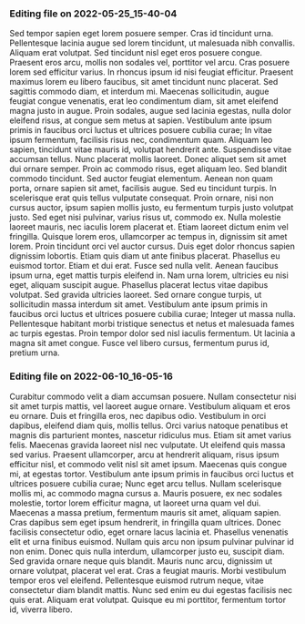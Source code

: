 

### Editing file on 2022-05-25_15-40-04

Sed tempor sapien eget lorem posuere semper. Cras id tincidunt urna. Pellentesque lacinia augue sed lorem tincidunt, ut malesuada nibh convallis. Aliquam erat volutpat. Sed tincidunt nisl eget eros posuere congue. Praesent eros arcu, mollis non sodales vel, porttitor vel arcu. Cras posuere lorem sed efficitur varius. In rhoncus ipsum id nisi feugiat efficitur. Praesent maximus lorem eu libero faucibus, sit amet tincidunt nunc placerat. Sed sagittis commodo diam, et interdum mi.
Maecenas sollicitudin, augue feugiat congue venenatis, erat leo condimentum diam, sit amet eleifend magna justo in augue. Proin sodales, augue sed lacinia egestas, nulla dolor eleifend risus, at congue sem metus at sapien. Vestibulum ante ipsum primis in faucibus orci luctus et ultrices posuere cubilia curae; In vitae ipsum fermentum, facilisis risus nec, condimentum quam. Aliquam leo sapien, tincidunt vitae mauris id, volutpat hendrerit ante. Suspendisse vitae accumsan tellus. Nunc placerat mollis laoreet. Donec aliquet sem sit amet dui ornare semper. Proin ac commodo risus, eget aliquam leo. Sed blandit commodo tincidunt. Sed auctor feugiat elementum. Aenean non quam porta, ornare sapien sit amet, facilisis augue. Sed eu tincidunt turpis. In scelerisque erat quis tellus vulputate consequat. Proin ornare, nisi non cursus auctor, ipsum sapien mollis justo, eu fermentum turpis justo volutpat justo.
Sed eget nisi pulvinar, varius risus ut, commodo ex. Nulla molestie laoreet mauris, nec iaculis lorem placerat et. Etiam laoreet dictum enim vel fringilla. Quisque lorem eros, ullamcorper ac tempus in, dignissim sit amet lorem. Proin tincidunt orci vel auctor cursus. Duis eget dolor rhoncus sapien dignissim lobortis. Etiam quis diam ut ante finibus placerat.
Phasellus eu euismod tortor. Etiam et dui erat. Fusce sed nulla velit. Aenean faucibus ipsum urna, eget mattis turpis eleifend in. Nam urna lorem, ultricies eu nisi eget, aliquam suscipit augue. Phasellus placerat lectus vitae dapibus volutpat. Sed gravida ultricies laoreet. Sed ornare congue turpis, ut sollicitudin massa interdum sit amet. Vestibulum ante ipsum primis in faucibus orci luctus et ultrices posuere cubilia curae; Integer ut massa nulla. Pellentesque habitant morbi tristique senectus et netus et malesuada fames ac turpis egestas. Proin tempor dolor sed nisl iaculis fermentum. Ut lacinia a magna sit amet congue. Fusce vel libero cursus, fermentum purus id, pretium urna.




### Editing file on 2022-06-10_16-05-16

Curabitur commodo velit a diam accumsan posuere. Nullam consectetur nisi sit amet turpis mattis, vel laoreet augue ornare. Vestibulum aliquam et eros eu ornare. Duis et fringilla eros, nec dapibus odio. Vestibulum in orci dapibus, eleifend diam quis, mollis tellus. Orci varius natoque penatibus et magnis dis parturient montes, nascetur ridiculus mus. Etiam sit amet varius felis. Maecenas gravida laoreet nisl nec vulputate. Ut eleifend quis massa sed varius. Praesent ullamcorper, arcu at hendrerit aliquam, risus ipsum efficitur nisl, et commodo velit nisl sit amet ipsum. Maecenas quis congue mi, at egestas tortor. Vestibulum ante ipsum primis in faucibus orci luctus et ultrices posuere cubilia curae; Nunc eget arcu tellus. Nullam scelerisque mollis mi, ac commodo magna cursus a. Mauris posuere, ex nec sodales molestie, tortor lorem efficitur magna, ut laoreet urna quam vel dui. Maecenas a massa pretium, fermentum mauris sit amet, aliquam sapien.
Cras dapibus sem eget ipsum hendrerit, in fringilla quam ultrices. Donec facilisis consectetur odio, eget ornare lacus lacinia et. Phasellus venenatis elit et urna finibus euismod. Nullam quis arcu non ipsum pulvinar pulvinar id non enim. Donec quis nulla interdum, ullamcorper justo eu, suscipit diam. Sed gravida ornare neque quis blandit. Mauris nunc arcu, dignissim ut ornare volutpat, placerat vel erat. Cras a feugiat mauris. Morbi vestibulum tempor eros vel eleifend. Pellentesque euismod rutrum neque, vitae consectetur diam blandit mattis. Nunc sed enim eu dui egestas facilisis nec quis erat. Aliquam erat volutpat. Quisque eu mi porttitor, fermentum tortor id, viverra libero.


